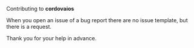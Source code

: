 Contributing to **cordovaios**

When you open an issue of a bug report there are no issue template, but there is a request.

Thank you for your help in advance.
